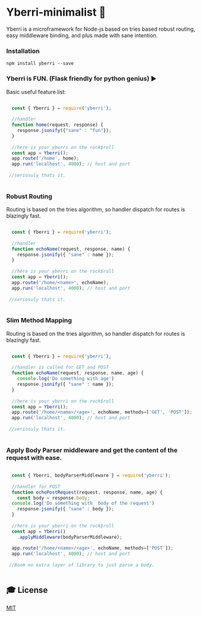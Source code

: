 # Yberri-minimalist 🚀

Yberri is a microframework for Node-js based on tries based robust routing, easy middleware binding, and plus made with sane intention.

### Installation

```shell
npm install yberri --save
```

### Yberri is FUN. (Flask friendly for python genius) ▶️ 
Basic useful feature list:

```javascript

  const { Yberri } = require('yberri');
  
  //handler
  function home(request, response) {
  	response.jsonify({"sane" : "fun"});
  }
  
  //here is your yberri on the rock$roll
  const app = Yberri();
  app.route('/home', home);
  app.run('localhost', 4000); // host and port
  
 //seriosuly thats it. 
  

```


### Robust Routing
Routing is based on the tries algorithm, so handler dispatch for routes is blazingly fast.
```javascript

  const { Yberri } = require('yberri');
  
  //handler
  function echoName(request, response, name) {
  	response.jsonify({ "sane" : name });
  }
  
  //here is your yberri on the rock$roll
  const app = Yberri();
  app.route('/home/<name>', echoName);
  app.run('localhost', 4000); // host and port
  
 //seriosuly thats it. 
  

```

### Slim Method Mapping 
Routing is based on the tries algorithm, so handler dispatch for routes is blazingly fast.
```javascript

  const { Yberri } = require('yberri');
  
  //handler is called for GET and POST
  function echoName(request, response, name, age) {
  	console.log('Do something with age')
  	response.jsonify({ "sane" : name });
  }
  
  //here is your yberri on the rock$roll
  const app = Yberri();
  app.route('/home/<name>/<age>', echoName, methods=['GET', 'POST']);
  app.run('localhost', 4000); // host and port
  
 //seriosuly thats it. 
  

```

### Apply Body Parser middleware and get the content of the request with ease. 

```javascript

  const { Yberri, bodyParserMiddleware } = require('yberri');
  
  //handler for POST
  function echoPostRequest(request, response, name, age) {
    const body = response.body;
  console.log('Do something with  body of the request')
 	response.jsonify({ "sane" : body });
  }
  
  //here is your yberri on the rock$roll
  const app = Yberri()
    .applyMiddleware(bodyParserMiddleware);
    
  app.route('/home/<name>/<age>', echoName, methods=['POST']);
  app.run('localhost', 4000); // host and port
  
 //Boom no extra layer of library to just parse a body. 
  

```
## 🎓 License

[MIT](http://webpro.mit-license.org/)





